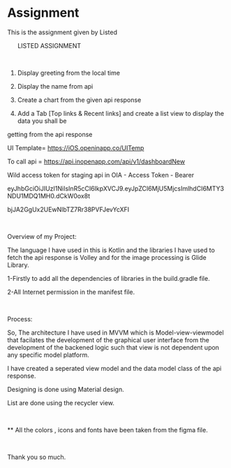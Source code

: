 # Assignment
This is the assignment given by Listed 
 

      LISTED ASSIGNMENT

 

1) Display greeting from the local time

2) Display the name from api

3) Create a chart from the given api response

4) Add a Tab [Top links & Recent links] and create a list view to display the data you shall be

getting from the api response

UI Template= https://iOS.openinapp.co/UITemp

To call api = https://api.inopenapp.com/api/v1/dashboardNew

Wild access token for staging api in OIA - Access Token - Bearer

eyJhbGciOiJIUzI1NiIsInR5cCI6IkpXVCJ9.eyJpZCI6MjU5MjcsImlhdCI6MTY3NDU1MDQ1MH0.dCkW0ox8t

bjJA2GgUx2UEwNlbTZ7Rr38PVFJevYcXFI

 

Overview of my Project:

The language I have used in this is Kotlin and the libraries I have used to fetch the api response is Volley and for the image processing is Glide Library.

1-Firstly to add all the dependencies of libraries in the build.gradle file.

2-All Internet permission in the manifest file.

 

Process:

So, The architecture I have used in MVVM which is Model-view-viewmodel that facilates the development of the graphical user interface from the development of the backened logic such that view is not dependent upon any specific model platform.

I have created a seperated view model and the data model class of the api response.

Designing is done using Material design.

List are done using the recycler view.


 

** All the colors , icons and fonts have been taken from the figma file.

 

Thank you so much.

